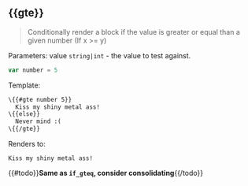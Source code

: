 ## \{{gte}}

> Conditionally render a block if the value is greater or equal than a given number (If x >= y)

Parameters: value `string|int` - the value to test against.

```js
var number = 5
```

Template:

```handlebars
\{{#gte number 5}}
  Kiss my shiny metal ass!
\{{else}}
  Never mind :(
\{{/gte}}
```

Renders to:

```
Kiss my shiny metal ass!
```
{{#todo}}**Same as `if_gteq`, consider consolidating**{{/todo}}
